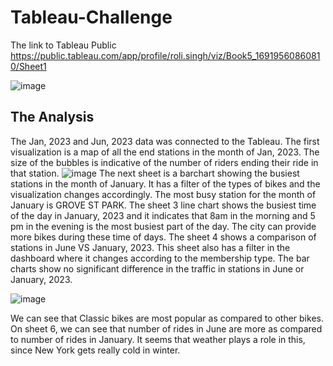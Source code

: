 # Tableau-Challenge

The link to Tableau Public https://public.tableau.com/app/profile/roli.singh/viz/Book5_16919560860810/Sheet1

![image](https://github.com/rolisingh10/Tableau-Challenge/assets/128007832/4567c928-f21d-4933-ba14-3427b9dac291)

## The Analysis

  The Jan, 2023 and Jun, 2023 data was connected to the Tableau. The first visualization is a map of all the end stations in the month of Jan, 2023. The size of the bubbles is indicative of the number of riders ending their ride in that station.
![image](https://github.com/rolisingh10/Tableau-Challenge/assets/128007832/1ea5e8d2-82e9-4f78-8867-ba4c32887ca2)
  The next sheet is a barchart showing the busiest stations in the month of January. It has a filter of the types of bikes and the visualization changes accordingly. The most busy station for the month of January is GROVE ST PARK.
  The sheet 3 line chart shows the busiest time of the day in January, 2023 and it indicates that 8am in the morning and 5 pm in the evening is the most busiest part of the day. The city can provide more bikes during these time of days.
The sheet 4 shows a comparison of stations in June VS January, 2023. This sheet also has a filter in the dashboard where it changes according to the membership type. The bar charts show no significant difference in the traffic in stations in June or January, 2023.

![image](https://github.com/rolisingh10/Tableau-Challenge/assets/128007832/ff7da1b9-660d-42eb-9919-9a018483a9f3)

We can see that Classic bikes are most popular as compared to other bikes.
On sheet 6, we can see that number of rides in June are more as compared to number of rides in January. It seems that weather plays a role in this, since New York gets really cold in winter.
